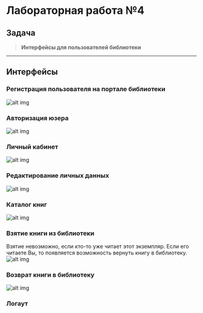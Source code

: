 # Лабораторная работа №4

## Задача
> **Интерфейсы для пользователей библиотеки**

---
## Интерфейсы
### Регистрация пользователя на портале библиотеки
![alt img](imgs/lab4_1.jpg)
### Авторизация юзера
![alt img](imgs/lab4_2.jpg)
### Личный кабинет
![alt img](imgs/lab4_3.jpg)
### Редактирование личных данных
![alt img](imgs/lab4_4.jpg)
### Каталог книг
![alt img](imgs/lab4_5.jpg)
### Взятие книги из библиотеки
Взятие невозможно, если кто-то уже читает этот экземпляр. Если его читаете Вы, то появляется возможность вернуть книгу в библиотеку.
![alt img](imgs/lab4_6.jpg)
### Возврат книги в библиотеку
![alt img](imgs/lab4_7.jpg)
### Логаут